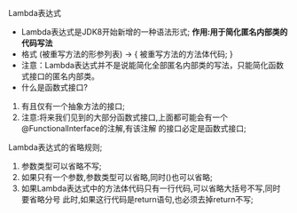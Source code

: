 Lambda表达式
- Lambda表达式是JDK8开始新增的一种语法形式; **作用:用于简化匿名内部类的代码写法**
- 格式
  (被重写方法的形参列表) -> {
        被重写方法的方法体代码;
  }
- 注意：Lambda表达式并不是说能简化全部匿名内部类的写法，只能简化函数式接口的匿名内部类。
- 什么是函数式接口?
1. 有且仅有一个抽象方法的接口;
2. 注意:将来我们见到的大部分函数式接口,上面都可能会有一个@FunctionalInterface的注解,有该注解
的接口必定是函数式接口;

Lambda表达式的省略规则;
1. 参数类型可以省略不写;
2. 如果只有一个参数,参数类型可以省略,同时()也可以省略;
3. 如果Lambda表达式中的方法体代码只有一行代码,可以省略大括号不写,同时要省略分号
此时,如果这行代码是return语句,也必须去掉return不写;

